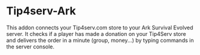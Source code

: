 # Tip4serv-Ark
This addon connects your Tip4serv.com store to your Ark Survival Evolved server. It checks if a player has made a donation on your Tip4Serv store and delivers the order in a minute (group, money...) by typing commands in the server console.
